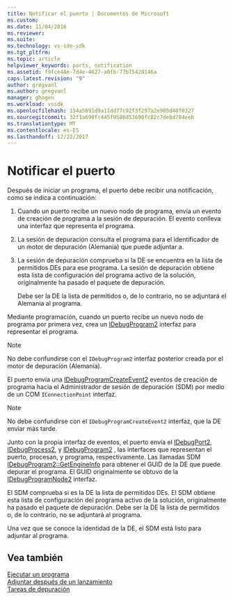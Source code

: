```yaml
---
title: Notificar el puerto | Documentos de Microsoft
ms.custom: 
ms.date: 11/04/2016
ms.reviewer: 
ms.suite: 
ms.technology: vs-ide-sdk
ms.tgt_pltfrm: 
ms.topic: article
helpviewer_keywords: ports, notification
ms.assetid: f9fce48e-7d4e-4627-a0fb-77b75428146a
caps.latest.revision: "9"
author: gregvanl
ms.author: gregvanl
manager: ghogen
ms.workload: vssdk
ms.openlocfilehash: 154a5891d9a11dd77c92f3f297a2e905d40f0327
ms.sourcegitcommit: 32f1a690fc445f9586d53698fc82c7debd784eeb
ms.translationtype: MT
ms.contentlocale: es-ES
ms.lasthandoff: 12/22/2017
---
```

# <a name="notifying-the-port"></a>Notificar el puerto
Después de iniciar un programa, el puerto debe recibir una notificación, como se indica a continuación:  
  
1.  Cuando un puerto recibe un nuevo nodo de programa, envía un evento de creación de programa a la sesión de depuración. El evento conlleva una interfaz que representa el programa.  
  
2.  La sesión de depuración consulta el programa para el identificador de un motor de depuración (Alemania) que puede adjuntar a.  
  
3.  La sesión de depuración comprueba si la DE se encuentra en la lista de permitidos DEs para ese programa. La sesión de depuración obtiene esta lista de configuración del programa activo de la solución, originalmente ha pasado el paquete de depuración.  
  
     Debe ser la DE la lista de permitidos o, de lo contrario, no se adjuntará el Alemania al programa.  
  
 Mediante programación, cuando un puerto recibe un nuevo nodo de programa por primera vez, crea un [IDebugProgram2](../../extensibility/debugger/reference/idebugprogram2.md) interfaz para representar el programa.  
  
> [!NOTE]
>  No debe confundirse con el `IDebugProgram2` interfaz posterior creada por el motor de depuración (Alemania).  
  
 El puerto envía una [IDebugProgramCreateEvent2](../../extensibility/debugger/reference/idebugprogramcreateevent2.md) eventos de creación de programa hacia el Administrador de sesión de depuración (SDM) por medio de un COM `IConnectionPoint` interfaz.  
  
> [!NOTE]
>  No debe confundirse con el `IDebugProgramCreateEvent2` interfaz, que la DE enviar más tarde.  
  
 Junto con la propia interfaz de eventos, el puerto envía el [IDebugPort2](../../extensibility/debugger/reference/idebugport2.md), [IDebugProcess2](../../extensibility/debugger/reference/idebugprocess2.md), y [IDebugProgram2](../../extensibility/debugger/reference/idebugprogram2.md) , las interfaces que representan el puerto, procesan, y programa, respectivamente. Las llamadas SDM [IDebugProgram2::GetEngineInfo](../../extensibility/debugger/reference/idebugprogram2-getengineinfo.md) para obtener el GUID de la DE que puede depurar el programa. El GUID originalmente se obtuvo de la [IDebugProgramNode2](../../extensibility/debugger/reference/idebugprogramnode2.md) interfaz.  
  
 El SDM comprueba si es la DE la lista de permitidos DEs. El SDM obtiene esta lista de configuración del programa activo de la solución, originalmente ha pasado el paquete de depuración. Debe ser la DE la lista de permitidos o, de lo contrario, no se adjuntará al programa.  
  
 Una vez que se conoce la identidad de la DE, el SDM está listo para adjuntar al programa.  
  
## <a name="see-also"></a>Vea también  
 [Ejecutar un programa](../../extensibility/debugger/launching-a-program.md)   
 [Adjuntar después de un lanzamiento](../../extensibility/debugger/attaching-after-a-launch.md)   
 [Tareas de depuración](../../extensibility/debugger/debugging-tasks.md)